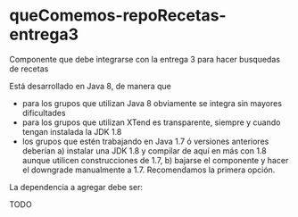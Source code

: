 # queComemos-repoRecetas-entrega3
Componente que debe integrarse con la entrega 3 para hacer busquedas de recetas

Está desarrollado en Java 8, de manera que 
- para los grupos que utilizan Java 8 obviamente se integra sin mayores dificultades
- para los grupos que utilizan XTend es transparente, siempre y cuando tengan instalada la JDK 1.8
- los grupos que estén trabajando en Java 1.7 ó versiones anteriores deberían a) instalar una JDK 1.8 y compilar de aquí en más con 1.8 aunque utilicen construcciones de 1.7, b) bajarse el componente y hacer el downgrade manualmente a 1.7. Recomendamos la primera opción.

La dependencia a agregar debe ser:

TODO
